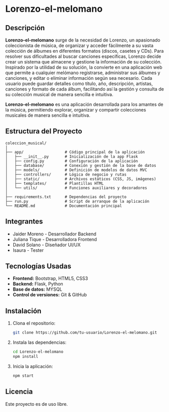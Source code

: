 # Lorenzo-el-melomano

## Descripción

**Lorenzo-el-melomano** surge de la necesidad de Lorenzo, un apasionado coleccionista de música, de organizar y acceder fácilmente a su vasta colección de álbumes en diferentes formatos (discos, casetes y CDs). Para resolver sus dificultades al buscar canciones específicas, Lorenzo decide crear un sistema que almacene y gestione la información de su colección. Inspirado por la utilidad de su solución, la convierte en una aplicación web que permite a cualquier melómano registrarse, administrar sus álbumes y canciones, y editar o eliminar información según sea necesario. Cada usuario puede guardar detalles como título, año, descripción, artistas, canciones y formato de cada álbum, facilitando así la gestión y consulta de su colección musical de manera sencilla e intuitiva.


**Lorenzo-el-melomano** es una aplicación desarrollada para los amantes de la música, permitiendo explorar, organizar y compartir colecciones musicales de manera sencilla e intuitiva.

## Estructura del Proyecto



```
coleccion_musical/
│
├── app/                  # Código principal de la aplicación
│   ├── __init__.py       # Inicialización de la app Flask
│   ├── config.py         # Configuración de la aplicación
│   ├── database/         # Conexión y gestión de la base de datos
│   ├── models/           # Definición de modelos de datos MVC
│   ├── controllers/      # Lógica de negocio y rutas
│   ├── static/           # Archivos estáticos (CSS, JS, imágenes)
│   ├── templates/        # Plantillas HTML 
│   └── utils/            # Funciones auxiliares y decoradores
│
├── requirements.txt      # Dependencias del proyecto
├── run.py                # Script de arranque de la aplicación
└── README.md             # Documentación principal
```



## Integrantes

- Jaider Moreno - Desarrollador Backend
- Juliana Tique - Desarrolladora Frontend
- David Solano - Diseñador UI/UX
- Isaura - Tester

## Tecnologías Usadas

- **Frontend:** Bootstrap, HTML5, CSS3
- **Backend:** Flask, Python
- **Base de datos:** MYSQL
- **Control de versiones:** Git & GitHub

## Instalación

1. Clona el repositorio:
    ```bash
    git clone https://github.com/tu-usuario/Lorenzo-el-melomano.git
    ```
2. Instala las dependencias:
    ```bash
    cd Lorenzo-el-melomano
    npm install
    ```
3. Inicia la aplicación:
    ```bash
    npm start
    ```

## Licencia

Este proyecto es de uso libre.